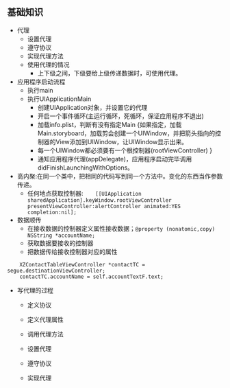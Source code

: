 ##  基础知识
- 代理
    - 设置代理
    - 遵守协议
    - 实现代理方法
    - 使用代理的情况
         + 上下级之间，下级要给上级传递数据时，可使用代理。
- 应用程序启动流程
    - 执行main
    - 执行UIApplicationMain
        - 创建UIApplication对象，并设置它的代理
        - 开启一个事件循环(主运行循环，死循环，保证应用程序不退出)
        - 加载info.plist，判断有没有指定Main
        {如果指定，加载Main.storyboard，加载剪会创建一个UIWindow，并把箭头指向的控制器的View添加到UIWindow，让UIWindow显示出来。
        - 每一个UIWindow都必须要有一个根控制器(rootViewController)
        }
        - 通知应用程序代理(appDelegate)，应用程序启动完毕调用didFinishLaunchingWithOptions。
- 高内聚:在同一个类中，把相同的代码写到同一个方法中。变化的东西当作参数传递。
    - 任何地点获取控制器:`    [[UIApplication sharedApplication].keyWindow.rootViewController presentViewController:alertController animated:YES completion:nil];`
- 数据顺传
    - 在接收数据的控制器定义属性接收数据；`@property (nonatomic,copy) NSString *accountName;`
    - 获取数据要接收的控制器
    - 把数据传给接收控制器对应的属性
```objc
    XZContactTableViewController *contactTC = segue.destinationViewController;
    contactTC.accountName = self.accountTextF.text;
```

- 写代理的过程
    - 定义协议
    - 定义代理属性
    - 调用代理方法
    
    - 设置代理
    - 遵守协议
    - 实现代理